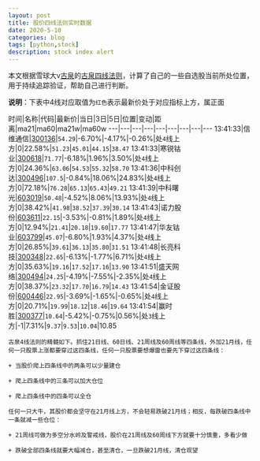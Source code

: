 ```yaml
---
layout: post
title: 股价四线法则实时数据
date: 2020-5-10
categories: blog
tags: [python,stock]
description: stock index alert
---
```



本文根据雪球大v[古泉](https://xueqiu.com/u/7148646888)的[古泉四线法则](https://xueqiu.com/7148646888/130498192)，计算了自己的一些自选股当前所处位置，用于持续追踪验证，帮助自己进行判断。

**说明**：下表中4线对应取值为`红色`表示最新价处于对应指标上方，属正面

时间|名称|代码|最新价|当日|3日|5日|位置|变动|距离|ma21|ma60|ma21w|ma60w
---|---|---|---|---|---|---|---|---
13:41:33|信维通信|[300136](https://xueqiu.com/S/SZ300136)|`54.29`|-6.70%|-4.17%|-0.26%|处`4`线上方|0|22.58%|`51.23`|`45.01`|`44.15`|`38.47`
13:41:33|寒锐钴业|[300618](https://xueqiu.com/S/SZ300618)|`71.77`|-6.18%|1.96%|3.50%|处`4`线上方|0|24.36%|`63.06`|`54.53`|`55.32`|`58.70`
13:41:36|中科创达|[300496](https://xueqiu.com/S/SZ300496)|`107.5`|-0.84%|18.06%|24.83%|处`4`线上方|0|72.18%|`76.28`|`65.13`|`65.43`|`49.21`
13:41:39|中科曙光|[603019](https://xueqiu.com/S/SH603019)|`50.48`|-4.52%|8.06%|13.93%|处`4`线上方|0|38.42%|`41.98`|`38.52`|`37.39`|`30.14`
13:41:43|诺力股份|[603611](https://xueqiu.com/S/SH603611)|`22.15`|-3.53%|-0.81%|1.89%|处`4`线上方|0|12.94%|`21.41`|`20.18`|`19.60`|`17.77`
13:41:47|华友钴业|[603799](https://xueqiu.com/S/SH603799)|`45.07`|-6.80%|1.93%|4.37%|处`4`线上方|0|26.85%|`39.61`|`36.13`|`35.80`|`31.51`
13:41:48|长亮科技|[300348](https://xueqiu.com/S/SZ300348)|`22.65`|-6.13%|-1.77%|6.71%|处`4`线上方|0|35.63%|`19.16`|`17.52`|`17.16`|`13.90`
13:41:51|盛天网络|[300494](https://xueqiu.com/S/SZ300494)|`24.25`|-4.19%|-7.55%|-2.35%|处`4`线上方|0|38.37%|`23.32`|`17.70`|`16.79`|`14.43`
13:41:54|金证股份|[600446](https://xueqiu.com/S/SH600446)|`22.95`|-3.69%|-1.65%|-0.65%|处`4`线上方|0|20.71%|`19.99`|`18.12`|`18.46`|`19.64`
13:41:54|赢时胜|[300377](https://xueqiu.com/S/SZ300377)|`10.64`|-5.42%|-0.75%|0.56%|处`3`线上方|-1|7.31%|`9.37`|`9.53`|`10.04`|10.85

```
古泉4线法则的精髓如下。抓住21日线、60日线、21周线及60周线等四条线，外加21月线，任何一只股票上涨都要穿过这四条线，任何一只股票要想爆雷也要先下穿过这四条线：

+ 当股价爬上四条线中的两条可以少量建仓

+ 爬上四条线中的三条可以加大仓位

+ 爬上四条线中的四条可以全仓

任何一只大牛，其股价都会坚守在21月线上方，不会轻易跌破21月线；相反，每跌破四条线中一条就减一些仓位：

+ 21周线可做为多空分水岭及警戒线，股价在21周线及60周线下方就要十分慎重，多看少做

+ 跌破全部四条线就要大幅减仓，甚至清仓，一旦跌破21月线，清仓观望
```